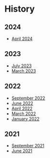 # History
## 2024
- <a href="https://firefoxux.github.io/design-systems-newsletter/2023/march/Apr-25-2024.html" title="April 2024">April 2024</a>

## 2023
- <a href="https://firefoxux.github.io/design-systems-newsletter/2023/march/Jul-12-2023.html" title="July 2023">July 2023</a>
- <a href="https://firefoxux.github.io/design-systems-newsletter/2023/march/Mar-29-2023.html" title="March 2023">March 2023</a>

## 2022
- <a href="https://firefoxux.github.io/design-systems-newsletter/2022/september/Sep-12-2022.html" title="September 2022">September 2022</a>
- <a href="https://firefoxux.github.io/design-systems-newsletter/2022/june/Jun-13-2022.html" title="June 2022">June 2022</a>
- <a href="https://firefoxux.github.io/design-systems-newsletter/2022/april/Apr-28-2022.html" title="April 2022">April 2022</a>
- <a href="https://firefoxux.github.io/design-systems-newsletter/2022/march/Mar-4-2022.html" title="March 2022">March 2022</a>
- <a href="https://firefoxux.github.io/design-systems-newsletter/2022/january/Jan-19-2022.html" title="January 2022">January 2022</a>

## 2021
- <a href="https://firefoxux.github.io/design-systems-newsletter/2021/september/Sep-23-2021.html" title="September 2021">September 2021</a>
- <a href="https://firefoxux.github.io/design-systems-newsletter/2021/june/Jun-25-2021.html" title="June 2021">June 2021</a>

